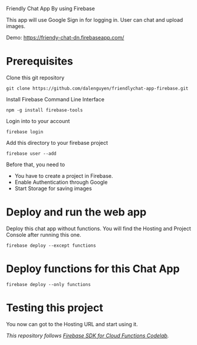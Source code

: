 Friendly Chat App By using Firebase

This app will use Google Sign in for logging in. User can chat and upload images.

Demo: https://friendy-chat-dn.firebaseapp.com/

# Prerequisites

Clone this git repository

```
git clone https://github.com/dalenguyen/friendlychat-app-firebase.git
```

Install Firebase Command Line Interface

```
npm -g install firebase-tools
```

Login into to your account

```
firebase login
```

Add this directory to your firebase project

```
firebase user --add
```

Before that, you need to

* You have to create a project in Firebase.
* Enable Authentication through Google
* Start Storage for saving images

# Deploy and run the web app

Deploy this chat app without functions. You will find the Hosting and Project Console after running this one.

```
firebase deploy --except functions
```

# Deploy functions for this Chat App

```
firebase deploy --only functions
```

# Testing this project

You now can got to the Hosting URL and start using it.


*This repository follows [Firebase SDK for Cloud Functions Codelab](https://codelabs.developers.google.com/codelabs/firebase-cloud-functions/).*
